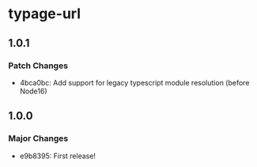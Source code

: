 # typage-url

## 1.0.1

### Patch Changes

- 4bca0bc: Add support for legacy typescript module resolution (before Node16)

## 1.0.0

### Major Changes

- e9b8395: First release!
